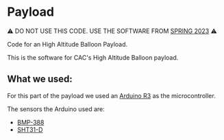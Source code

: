 # Payload

⚠️ DO NOT USE THIS CODE. USE THE SOFTWARE FROM [SPRING 2023](https://github.com/BinaryMongoose/Payload_Spring2023) ⚠️

Code for an High Altitude Balloon Payload. 

This is the software for CAC's High Altitude Balloon payload.

## What we used:

For this part of the payload we used an [Arduino R3](https://store-usa.arduino.cc/products/arduino-uno-rev3?selectedStore=us) as the microcontroller. 

The sensors the Arduino used are:
* [BMP-388](https://www.adafruit.com/product/3966)
* [SHT31-D](https://www.adafruit.com/product/2857)

